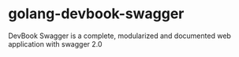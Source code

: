 # golang-devbook-swagger
DevBook Swagger is a complete, modularized and documented web application with swagger 2.0
